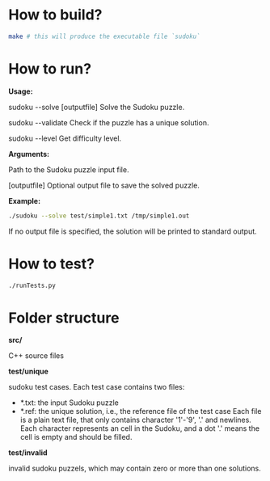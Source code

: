# How to build?

```bash
make # this will produce the executable file `sudoku`
```

# How to run?

**Usage:**

sudoku --solve <inputfile> [outputfile] Solve the Sudoku puzzle.

sudoku --validate <inputfile> Check if the puzzle has a unique solution.

sudoku --level <inputfile> Get difficulty level.

**Arguments:**

<inputfile> Path to the Sudoku puzzle input file.

[outputfile] Optional output file to save the solved puzzle.

**Example:**

```bash
./sudoku --solve test/simple1.txt /tmp/simple1.out
```

If no output file is specified, the solution will be printed to standard output.

# How to test?

```bash
./runTests.py
```

# Folder structure

**src/**

C++ source files

**test/unique**

sudoku test cases. Each test case contains two files:

- \*.txt: the input Sudoku puzzle
- \*.ref: the unique solution, i.e., the reference file of the test case
  Each file is a plain text file, that only contains character '1'-'9', '.' and newlines.
  Each character represents an cell in the Sudoku, and a dot '.' means the cell is empty and should be filled.

**test/invalid**

invalid sudoku puzzels, which may contain zero or more than one solutions.
